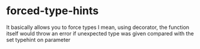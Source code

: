 # forced-type-hints
It basically allows you to force types I mean, using decorator,
the function itself would throw an error if unexpected 
type was given compared with the set typehint on parameter 
